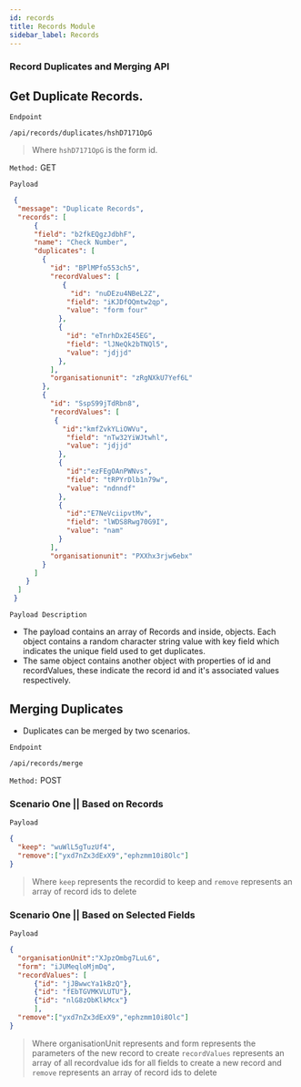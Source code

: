 ```yaml
---
id: records
title: Records Module
sidebar_label: Records
---
```


### Record Duplicates and Merging API

## Get Duplicate Records.

`Endpoint`

```JS
/api/records/duplicates/hshD7171OpG
```

> Where `hshD7171OpG` is the form id.

`Method:` GET

`Payload`

```JSON
 {
  "message": "Duplicate Records",
  "records": [
      {
      "field": "b2fkEQgzJdbhF",
      "name": "Check Number",
      "duplicates": [
        {
          "id": "BPlMPfo553ch5",
          "recordValues": [
             {
               "id": "nuDEzu4NBeL2Z",
              "field": "iKJDfOQmtw2qp",
              "value": "form four"
            },
            {
              "id": "eTnrhDx2E45EG",
              "field": "lJNeQk2bTNQl5",
              "value": "jdjjd"
            },
          ],
          "organisationunit": "zRgNXkU7Yef6L"
        },
        {
          "id": "SspS99jTdRbn8",
          "recordValues": [
           {
             "id":"kmfZvkYLiOWVu",
              "field": "nTw32YiWJtwhl",
              "value": "jdjjd"
            },
            {
              "id":"ezFEgOAnPWNvs",
              "field": "tRPYrDlb1n79w",
              "value": "ndnndf"
            },
            {
              "id":"E7NeVciipvtMv",
              "field": "lWDS8Rwg70G9I",
              "value": "nam"
            }
          ],
          "organisationunit": "PXXhx3rjw6ebx"
        }
      ]
    }
  ]
 }
```

`Payload Description`

- The payload contains an array of Records and inside, objects. Each object contains a random character string value with key field which indicates the unique field used to get duplicates.
- The same object contains another object with properties of id and recordValues, these indicate the record id and it's associated values respectively.

## Merging Duplicates

- Duplicates can be merged by two scenarios.

`Endpoint`

```JS
/api/records/merge
```

`Method:` POST

### Scenario One || Based on Records

`Payload`

```JSON
{
  "keep": "wuWlL5gTuzUf4",
  "remove":["yxd7nZx3dExX9","ephzmm10i8Olc"]
}
```

> Where `keep` represents the recordid to keep and `remove` represents an array of record ids to delete

### Scenario One || Based on Selected Fields

`Payload`

```JSON
{
  "organisationUnit":"XJpzOmbg7LuL6",
  "form": "iJUMeqloMjmDq",
  "recordValues": [
      {"id": "jJBwwcYa1kBzQ"},
      {"id": "fEbTGVMKVLUTU"},
      {"id": "nlG8zObKlkMcx"}
      ],
  "remove":["yxd7nZx3dExX9","ephzmm10i8Olc"]
}
```

> Where organisationUnit represents and form represents the parameters of the new record to create `recordValues` represents an array of all recordvalue ids for all fields to create a new record and `remove` represents an array of record ids to delete
